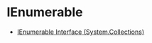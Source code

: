 # IEnumerable

- [IEnumerable Interface (System.Collections)](https://docs.microsoft.com/en-us/dotnet/api/system.collections.ienumerable?view=netframework-4.8)
